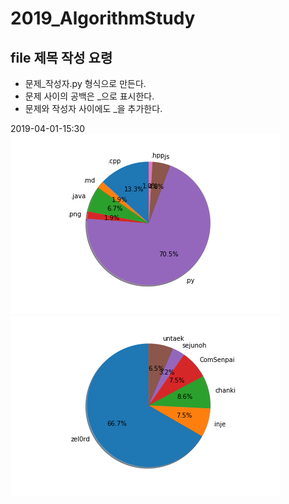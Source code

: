 # 2019_AlgorithmStudy


## file 제목 작성 요령
- 문제_작성자.py 형식으로 만든다.
- 문제 사이의 공백은 _으로 표시한다.
- 문제와 작성자 사이에도 _을 추가한다.

2019-04-01-15:30
![](https://github.com/zel0rd/2019_AlgorithmStudy/blob/master/reference/lanuage_2019-04-01_15-28-02.png)
![](https://github.com/zel0rd/2019_AlgorithmStudy/blob/master/reference/user_2019-04-01_15-27-46.png)
